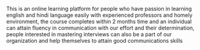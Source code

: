 This is an online learning platform for people who have passion in learning english and hindi language easily with experienced professors and homely environment, the course completes within 2 months time and an individual can attain fluency in communication with our effort and their determination, people interested in mastering interviews can also be a part of our organization and help themselves to attain good communications skills
